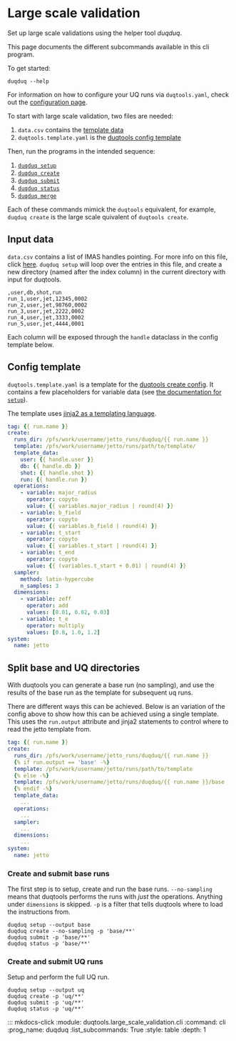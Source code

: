 # Large scale validation

Set up large scale validations using the helper tool *duqduq*.

This page documents the different subcommands available in this cli program.

To get started:

    duqduq --help

For information on how to configure your UQ runs via `duqtools.yaml`, check out the [configuration page](./config/index.md).

To start with large scale validation, two files are needed:

1. `data.csv` contains the [template data](#input-data)
2. `duqtools.template.yaml` is the [duqtools config template](#config-template)

Then, run the programs in the intended sequence:

1. [`duqduq setup`](#duqduq-setup)
2. [`duqduq create`](#duqduq-create)
3. [`duqduq submit`](#duqduq-submit)
4. [`duqduq status`](#duqduq-status)
5. [`duqduq merge`](#duqduq-merge)

Each of these commands mimick the `duqtools` equivalent, for example, `duqduq create` is the large scale quivalent of `duqtools create`.

## Input data

`data.csv` contains a list of IMAS handles pointing. For more info on this file, click [here](./dash.md#from-a-csv-file). `duqduq setup` will loop over the entries in this file, and create a new directory (named after the index column) in the current directory with input for duqtools.

```csv title="data.csv"
,user,db,shot,run
run_1,user,jet,12345,0002
run_2,user,jet,98760,0002
run_3,user,jet,2222,0002
run_4,user,jet,3333,0002
run_5,user,jet,4444,0001
```

Each column will be exposed through the `handle` dataclass in the config template below.

## Config template

`duqtools.template.yaml` is a template for the [duqtools create config](./config/create.md#the-create-config). It contains a few placeholders for variable data (see [the documentation for `setup`](./config/setup.md#placeholder-variables)).

The template uses [jinja2 as a templating language](./config/setup.md#jinja2-quickstart).

```yaml title="duqtools.template.yaml"
tag: {{ run.name }}
create:
  runs_dir: /pfs/work/username/jetto_runs/duqduq/{{ run.name }}
  template: /pfs/work/username/jetto/runs/path/to/template/
  template_data:
    user: {{ handle.user }}
    db: {{ handle.db }}
    shot: {{ handle.shot }}
    run: {{ handle.run }}
  operations:
    - variable: major_radius
      operator: copyto
      value: {{ variables.major_radius | round(4) }}
    - variable: b_field
      operator: copyto
      value: {{ variables.b_field | round(4) }}
    - variable: t_start
      operator: copyto
      value: {{ variables.t_start | round(4) }}
    - variable: t_end
      operator: copyto
      value: {{ (variables.t_start + 0.01) | round(4) }}
  sampler:
    method: latin-hypercube
    n_samples: 3
  dimensions:
    - variable: zeff
      operator: add
      values: [0.01, 0.02, 0.03]
    - variable: t_e
      operator: multiply
      values: [0.8, 1.0, 1.2]
system:
  name: jetto
```

## Split base and UQ directories

With duqtools you can generate a base run (no sampling), and use the results of the base run as the template for subsequent uq runs.

There are different ways this can be achieved. Below is an variation of the config above to show how this can be achieved using a single template. This uses the `run.output` attribute and jinja2 statements to control where to read the jetto template from.

```yaml title="duqtools.template.yaml"
tag: {{ run.name }}
create:
  runs_dir: /pfs/work/username/jetto_runs/duqduq/{{ run.name }}
  {% if run.output == 'base' -%}
  template: /pfs/work/username/jetto/runs/path/to/template
  {% else -%}
  template: /pfs/work/username/jetto/runs/duqduq/{{ run.name }}/base
  {% endif -%}
  template_data:
    ...
  operations:
    ...
  sampler:
    ...
  dimensions:
    ...
system:
  name: jetto
```

### Create and submit base runs

The first step is to setup, create and run the base runs. `--no-sampling` means that duqtools performs the runs with *just* the operations. Anything under `dimensions` is skipped. `-p` is a filter that tells duqtools where to load the instructions from.

```console
duqduq setup --output base
duqduq create --no-sampling -p 'base/**'
duqduq submit -p 'base/**'
duqduq status -p 'base/**'
```

### Create and submit UQ runs

Setup and perform the full UQ run.

```console
duqduq setup --output uq
duqduq create -p 'uq/**'
duqduq submit -p 'uq/**'
duqduq status -p 'uq/**'
```


::: mkdocs-click
    :module: duqtools.large_scale_validation.cli
    :command: cli
    :prog_name: duqduq
    :list_subcommands: True
    :style: table
    :depth: 1
